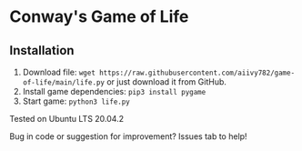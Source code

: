 # Conway's Game of Life
## Installation
1. Download file: `wget https://raw.githubusercontent.com/aiivy782/game-of-life/main/life.py` or just download it from GitHub.
2. Install game dependencies: `pip3 install pygame`
3. Start game: `python3 life.py`



Tested on Ubuntu LTS 20.04.2

Bug in code or suggestion for improvement? Issues tab to help!
